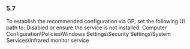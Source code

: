 
### 5.7  
To establish the recommended configuration via GP, set the following UI path to: Disabled 
or ensure the service is not installed. 
Computer Configuration\Policies\Windows Settings\Security Settings\System 
Services\Infrared monitor service 

